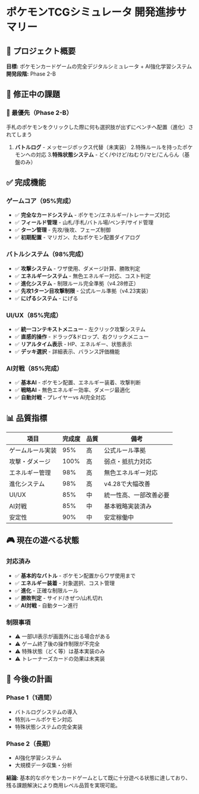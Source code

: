 # ポケモンTCGシミュレータ 開発進捗サマリー

## 🎯 プロジェクト概要
**目標:** ポケモンカードゲームの完全デジタルシミュレータ + AI強化学習システム  
**開発段階:** Phase 2-B


## 🚨 修正中の課題

### 🔴 最優先（Phase 2-B）
手札のポケモンをクリックした際に何も選択肢が出ずにベンチへ配置（進化）されてしまう
1. **バトルログ** - メッセージボックス代替（未実装）
2.特殊ルールを持ったポケモンへの対応
3.**特殊状態システム** - どく/やけど/ねむり/マヒ/こんらん（基盤のみ）


## ✅ 完成機能

### ゲームコア（95%完成）
- ✅ **完全なカードシステム** - ポケモン/エネルギー/トレーナーズ対応
- ✅ **フィールド管理** - 山札/手札/バトル場/ベンチ/サイド管理
- ✅ **ターン管理** - 先攻/後攻、フェーズ制御
- ✅ **初期配置** - マリガン、たねポケモン配置ダイアログ

### バトルシステム（98%完成）  
- ✅ **攻撃システム** - ワザ使用、ダメージ計算、勝敗判定
- ✅ **エネルギーシステム** - 無色エネルギー対応、コスト判定
- ✅ **進化システム** - 制限ルール完全準拠（v4.28修正）
- ✅ **先攻1ターン目攻撃制限** - 公式ルール準拠（v4.23実装）
- ✅ **にげるシステム** - にげる

### UI/UX（85%完成）
- ✅ **統一コンテキストメニュー** - 左クリック攻撃システム
- ✅ **直感的操作** - ドラッグ&ドロップ、右クリックメニュー
- ✅ **リアルタイム表示** - HP、エネルギー、状態表示
- ✅ **デッキ選択** - 詳細表示、バランス評価機能

### AI対戦（85%完成）
- ✅ **基本AI** - ポケモン配置、エネルギー装着、攻撃判断
- ✅ **戦略AI** - 無色エネルギー効率、ダメージ最適化
- ✅ **自動対戦** - プレイヤーvs AI完全対応

## 📊 品質指標

| 項目 | 完成度 | 品質 | 備考 |
|------|--------|------|------|
| ゲームルール実装 | 95% | 高 | 公式ルール準拠 |
| 攻撃・ダメージ | 100% | 高 | 弱点・抵抗力対応 |
| エネルギー管理 | 98% | 高 | 無色エネルギー対応 |
| 進化システム | 98% | 高 | v4.28で大幅改善 |
| UI/UX | 85% | 中 | 統一性高、一部改善必要 |
| AI対戦 | 85% | 中 | 基本戦略実装済み |
| 安定性 | 90% | 中 | 安定稼働中 |

## 🎮 現在の遊べる状態

### 対応済み
- ✅ **基本的なバトル** - ポケモン配置からワザ使用まで
- ✅ **エネルギー装着** - 対象選択、コスト管理
- ✅ **進化** - 正確な制限ルール
- ✅ **勝敗判定** - サイド/きぜつ/山札切れ
- ✅ **AI対戦** - 自動ターン進行

### 制限事項
- ⚠️ 一部UI表示が画面外に出る場合がある
- ⚠️ ゲーム終了後の操作制限が不完全
- ⚠️ 特殊状態（どく等）は基本実装のみ
- ⚠️ トレーナーズカードの効果は未実装

## 🚀 今後の計画


### Phase 1（1週間）
- バトルログシステムの導入
- 特別ルールポケモン対応
- 特殊状態システムの完全実装

### Phase 2（長期）
- AI強化学習システム
- 大規模データ収集・分析


**結論:** 基本的なポケモンカードゲームとして既に十分遊べる状態に達しており、残る課題解決により商用レベル品質を実現可能。